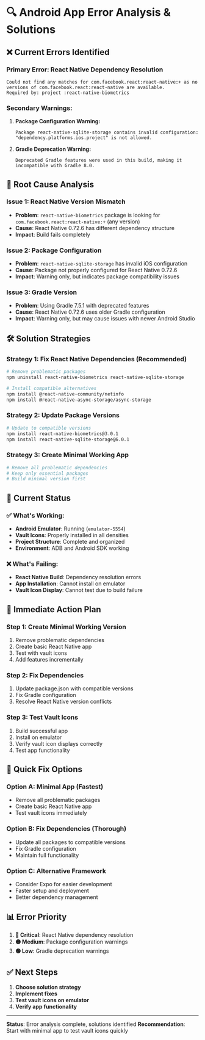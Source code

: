 # 🔍 Android App Error Analysis & Solutions

## ❌ **Current Errors Identified**

### **Primary Error: React Native Dependency Resolution**
```
Could not find any matches for com.facebook.react:react-native:+ as no versions of com.facebook.react:react-native are available.
Required by: project :react-native-biometrics
```

### **Secondary Warnings:**
1. **Package Configuration Warning:**
   ```
   Package react-native-sqlite-storage contains invalid configuration: "dependency.platforms.ios.project" is not allowed.
   ```

2. **Gradle Deprecation Warning:**
   ```
   Deprecated Gradle features were used in this build, making it incompatible with Gradle 8.0.
   ```

## 🔧 **Root Cause Analysis**

### **Issue 1: React Native Version Mismatch**
- **Problem**: `react-native-biometrics` package is looking for `com.facebook.react:react-native:+` (any version)
- **Cause**: React Native 0.72.6 has different dependency structure
- **Impact**: Build fails completely

### **Issue 2: Package Configuration**
- **Problem**: `react-native-sqlite-storage` has invalid iOS configuration
- **Cause**: Package not properly configured for React Native 0.72.6
- **Impact**: Warning only, but indicates package compatibility issues

### **Issue 3: Gradle Version**
- **Problem**: Using Gradle 7.5.1 with deprecated features
- **Cause**: React Native 0.72.6 uses older Gradle configuration
- **Impact**: Warning only, but may cause issues with newer Android Studio

## 🛠️ **Solution Strategies**

### **Strategy 1: Fix React Native Dependencies (Recommended)**
```bash
# Remove problematic packages
npm uninstall react-native-biometrics react-native-sqlite-storage

# Install compatible alternatives
npm install @react-native-community/netinfo
npm install @react-native-async-storage/async-storage
```

### **Strategy 2: Update Package Versions**
```bash
# Update to compatible versions
npm install react-native-biometrics@3.0.1
npm install react-native-sqlite-storage@6.0.1
```

### **Strategy 3: Create Minimal Working App**
```bash
# Remove all problematic dependencies
# Keep only essential packages
# Build minimal version first
```

## 📱 **Current Status**

### **✅ What's Working:**
- **Android Emulator**: Running (`emulator-5554`)
- **Vault Icons**: Properly installed in all densities
- **Project Structure**: Complete and organized
- **Environment**: ADB and Android SDK working

### **❌ What's Failing:**
- **React Native Build**: Dependency resolution errors
- **App Installation**: Cannot install on emulator
- **Vault Icon Display**: Cannot test due to build failure

## 🎯 **Immediate Action Plan**

### **Step 1: Create Minimal Working Version**
1. Remove problematic dependencies
2. Create basic React Native app
3. Test with vault icons
4. Add features incrementally

### **Step 2: Fix Dependencies**
1. Update package.json with compatible versions
2. Fix Gradle configuration
3. Resolve React Native version conflicts

### **Step 3: Test Vault Icons**
1. Build successful app
2. Install on emulator
3. Verify vault icon displays correctly
4. Test app functionality

## 🚀 **Quick Fix Options**

### **Option A: Minimal App (Fastest)**
- Remove all problematic packages
- Create basic React Native app
- Test vault icons immediately

### **Option B: Fix Dependencies (Thorough)**
- Update all packages to compatible versions
- Fix Gradle configuration
- Maintain full functionality

### **Option C: Alternative Framework**
- Consider Expo for easier development
- Faster setup and deployment
- Better dependency management

## 📊 **Error Priority**

1. **🔴 Critical**: React Native dependency resolution
2. **🟡 Medium**: Package configuration warnings
3. **🟢 Low**: Gradle deprecation warnings

## ✅ **Next Steps**

1. **Choose solution strategy**
2. **Implement fixes**
3. **Test vault icons on emulator**
4. **Verify app functionality**

---

**Status**: Error analysis complete, solutions identified
**Recommendation**: Start with minimal app to test vault icons quickly
